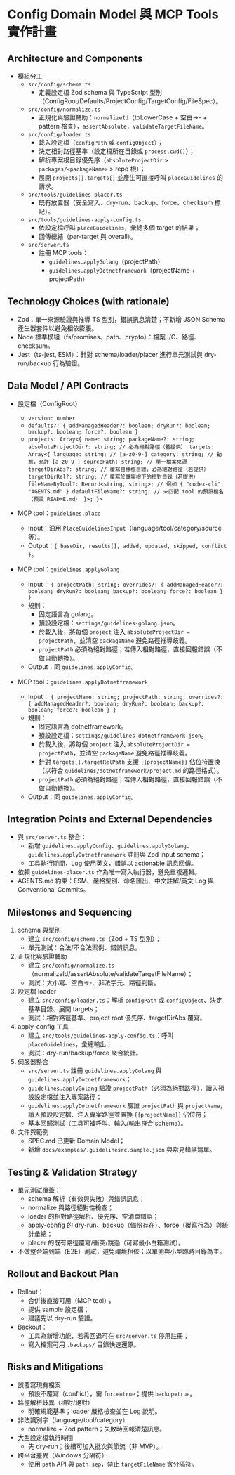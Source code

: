 # Config Domain Model 與 MCP Tools 實作計畫

## Architecture and Components

- 模組分工
    - `src/config/schema.ts`
        - 定義設定檔 Zod schema 與 TypeScript 型別（ConfigRoot/Defaults/ProjectConfig/TargetConfig/FileSpec）。
    - `src/config/normalize.ts`
        - 正規化與驗證輔助：`normalizeId`（toLowerCase + 空白→- + pattern 檢查），`assertAbsolute`，`validateTargetFileName`。
    - `src/config/loader.ts`
        - 載入設定檔（`configPath` 或 `configObject`）；
        - 決定相對路徑基準（設定檔所在目錄或 `process.cwd()`）；
        - 解析專案根目錄優先序（`absoluteProjectDir` > `packages/<packageName>` > repo 根）；
        - 展開 `projects[].targets[]` 並產生可直接呼叫 `placeGuidelines` 的請求。
    - `src/tools/guidelines-placer.ts`
        - 既有放置器（安全寫入、dry-run、backup、force、checksum 標記）。
    - `src/tools/guidelines-apply-config.ts`
        - 依設定檔呼叫 `placeGuidelines`，彙總多個 target 的結果；
        - 回傳總結（per-target 與 overall）。
    - `src/server.ts`
        - 註冊 MCP tools：
            - `guidelines.applyGolang`（projectPath）
            - `guidelines.applyDotnetframework`（projectName + projectPath）

## Technology Choices (with rationale)

- Zod：單一來源驗證與推導 TS 型別，錯誤訊息清楚；不新增 JSON Schema 產生器套件以避免相依膨脹。
- Node 標準模組（fs/promises、path、crypto）：檔案 I/O、路徑、checksum。
- Jest（ts-jest, ESM）：針對 schema/loader/placer 進行單元測試與 dry-run/backup 行為驗證。

## Data Model / API Contracts

- 設定檔（ConfigRoot）
    - `version: number`
    - `defaults?: { addManagedHeader?: boolean; dryRun?: boolean; backup?: boolean; force?: boolean }`
    - `projects: Array<{
      name: string;
      packageName?: string;
      absoluteProjectDir?: string; // 必為絕對路徑（若提供）
      targets: Array<{
        language: string; // [a-z0-9-]
        category: string; // 動態，允許 [a-z0-9-]
        sourcePath: string; // 單一檔案來源
        targetDirAbs?: string; // 覆寫目標根目錄，必為絕對路徑（若提供）
        targetDirRel?: string; // 覆寫於專案根下的相對目錄（若提供）
        fileNameByTool?: Record<string, string>; // 例如 { "codex-cli": "AGENTS.md" }
        defaultFileName?: string; // 未匹配 tool 的預設檔名（預設 README.md）
      }>;
    }>`
- MCP tool：`guidelines.place`
    - Input：沿用 `PlaceGuidelinesInput`（language/tool/category/source 等）。
    - Output：`{ baseDir, results[], added, updated, skipped, conflict }`。
- MCP tool：`guidelines.applyGolang`
    - Input：
      `{ projectPath: string; overrides?: { addManagedHeader?: boolean; dryRun?: boolean; backup?: boolean; force?: boolean } }`
    - 規則：
        - 固定語言為 golang。
        - 預設設定檔：`settings/guidelines-golang.json`。
        - 於載入後，將每個 `project` 注入 `absoluteProjectDir = projectPath`，並清空 `packageName` 避免路徑推導歧義。
        - `projectPath` 必須為絕對路徑；若傳入相對路徑，直接回報錯誤（不做自動轉換）。
    - Output：同 `guidelines.applyConfig`。

- MCP tool：`guidelines.applyDotnetframework`
    - Input：
      `{ projectName: string; projectPath: string; overrides?: { addManagedHeader?: boolean; dryRun?: boolean; backup?: boolean; force?: boolean } }`
    - 規則：
        - 固定語言為 dotnetframework。
        - 預設設定檔：`settings/guidelines-dotnetframework.json`。
        - 於載入後，將每個 `project` 注入 `absoluteProjectDir = projectPath`，並清空 `packageName` 避免路徑推導歧義。
        - 針對 `targets[].targetRelPath` 支援 `{{projectName}}` 佔位符置換（以符合
          `guidelines/dotnetframework/project.md` 的路徑格式）。
        - `projectPath` 必須為絕對路徑；若傳入相對路徑，直接回報錯誤（不做自動轉換）。
    - Output：同 `guidelines.applyConfig`。

## Integration Points and External Dependencies

- 與 `src/server.ts` 整合：
    - 新增 `guidelines.applyConfig`、`guidelines.applyGolang`、`guidelines.applyDotnetframework` 註冊與 Zod input schema；
    - 工具執行期間，Log 使用英文，錯誤以 actionable 訊息回傳。
- 依賴 `guidelines-placer.ts` 作為唯一寫入執行器，避免重複邏輯。
- AGENTS.md 約束：ESM、嚴格型別、命名匯出、中文註解/英文 Log 與 Conventional Commits。

## Milestones and Sequencing

1. schema 與型別
    - 建立 `src/config/schema.ts`（Zod + TS 型別）；
    - 單元測試：合法/不合法案例、錯誤訊息。
2. 正規化與驗證輔助
    - 建立 `src/config/normalize.ts`（normalizeId/assertAbsolute/validateTargetFileName）；
    - 測試：大小寫、空白→-、非法字元、路徑判斷。
3. 設定檔 loader
    - 建立 `src/config/loader.ts`：解析 `configPath` 或 `configObject`、決定基準目錄、展開 targets；
    - 測試：相對路徑基準、project root 優先序、targetDirAbs 覆寫。
4. apply-config 工具
    - 建立 `src/tools/guidelines-apply-config.ts`：呼叫 `placeGuidelines`，彙總輸出；
    - 測試：dry-run/backup/force 聚合統計。
5. 伺服器整合
    - `src/server.ts` 註冊 `guidelines.applyGolang` 與 `guidelines.applyDotnetframework`；
    - `guidelines.applyGolang` 驗證 `projectPath`（必須為絕對路徑），讀入預設設定檔並注入專案路徑；
    - `guidelines.applyDotnetframework` 驗證 `projectPath` 與 `projectName`，讀入預設設定檔、注入專案路徑並置換
      `{{projectName}}` 佔位符；
    - 基本回歸測試（工具可被呼叫、輸入/輸出符合 schema）。
6. 文件與範例
    - SPEC.md 已更新 Domain Model；
    - 新增 `docs/examples/.guidelinesrc.sample.json` 與常見錯誤清單。

## Testing & Validation Strategy

- 單元測試覆蓋：
    - schema 解析（有效與失敗）與錯誤訊息；
    - normalize 與路徑絕對性檢查；
    - loader 的相對路徑解析、優先序、空清單錯誤；
    - apply-config 的 dry-run、backup（備份存在）、force（覆寫行為）與統計彙總；
    - placer 的既有路徑覆寫/衝突/跳過（可寫最小白箱測試）。
- 不做整合端到端（E2E）測試，避免環境相依；以單測與小型臨時目錄為主。

## Rollout and Backout Plan

- Rollout：
    - 合併後直接可用（MCP tool）；
    - 提供 sample 設定檔；
    - 建議先以 dry-run 驗證。
- Backout：
    - 工具為新增功能，若需回退可在 `src/server.ts` 停用註冊；
    - 寫入檔案可用 `.backups/` 目錄快速還原。

## Risks and Mitigations

- 誤覆寫現有檔案
    - 預設不覆寫（conflict），需 `force=true`；提供 `backup=true`。
- 路徑解析歧異（相對/絕對）
    - 明確規範基準；loader 嚴格檢查並在 Log 說明。
- 非法識別字（language/tool/category）
    - normalize + Zod pattern；失敗時回報清楚訊息。
- 大型設定檔執行時間
    - 先 dry-run；後續可加入批次與節流（非 MVP）。
- 跨平台差異（Windows 分隔符）
    - 使用 `path` API 與 `path.sep`，禁止 `targetFileName` 含分隔符。
